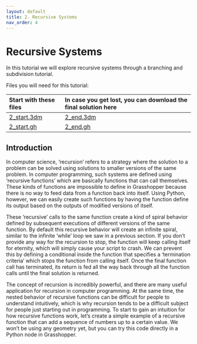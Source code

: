 ```yaml
---
layout: default
title: 2. Recursive Systems
nav_order: 4
---
```


# Recursive Systems

In this tutorial we will explore recursive systems through a branching and subdivision tutorial.

Files you will need for this tutorial:

| Start with these files          | In case you get lost, you can download the final solution here |
| :------------------------------ | :------------------------------------------------------------- |
| [2_start.3dm](data/2_start.3dm) | [2_end.3dm](data/2_end.3dm)                                    |
| [2_start.gh](data/2_start.gh)   | [2_end.gh](data/2_end.gh)                                      |

## Introduction

In computer science, ‘recursion’ refers to a strategy where the solution to a problem can be solved using solutions to smaller versions of the same problem. In computer programming, such systems are defined using ‘recursive functions’ which are basically functions that can call themselves. These kinds of functions are impossible to define in Grasshopper because there is no way to feed data from a function back into itself. Using Python, however, we can easily create such functions by having the function define its output based on the outputs of modified versions of itself.

These ‘recursive’ calls to the same function create a kind of spiral behavior defined by subsequent executions of different versions of the same function. By default this recursive behavior will create an infinite spiral, similar to the infinite ‘while’ loop we saw in a previous section. If you don’t provide any way for the recursion to stop, the function will keep calling itself for eternity, which will simply cause your script to crash. We can prevent this by defining a conditional inside the function that specifies a ‘termination criteria’ which stops the function from calling itself. Once the final function call has terminated, its return is fed all the way back through all the function calls until the final solution is returned.

The concept of recursion is incredibly powerful, and there are many useful application for recursion in computer programming. At the same time, the nested behavior of recursive functions can be difficult for people to understand intuitively, which is why recursion tends to be a difficult subject for people just starting out in programming. To start to gain an intuition for how recursive functions work, let’s create a simple example of a recursive function that can add a sequence of numbers up to a certain value. We won’t be using any geometry yet, but you can try this code directly in a Python node in Grasshopper.
